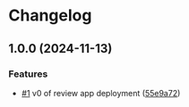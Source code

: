# Changelog

## 1.0.0 (2024-11-13)


### Features

* [#1](https://github.com/ptah-sh/deploy-review-app-action/issues/1) v0 of review app deployment ([55e9a72](https://github.com/ptah-sh/deploy-review-app-action/commit/55e9a72ff03ecab8b362c6e900852f1742d3d504))
